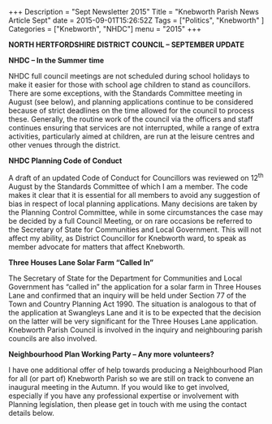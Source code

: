 +++
Description = "Sept Newsletter 2015"
Title = "Knebworth Parish News Article Sept"
date = 2015-09-01T15:26:52Z
Tags = ["Politics", "Knebworth" ]
Categories = ["Knebworth", "NHDC"]
menu = "2015"
+++

**NORTH HERTFORDSHIRE DISTRICT COUNCIL – SEPTEMBER UPDATE**

**NHDC – In the Summer** **time**

NHDC full council meetings are not scheduled during school holidays to make it easier for those with school age children to stand as councillors. There are some exceptions, with the Standards Committee meeting in August (see below), and planning applications continue to be considered because of strict deadlines on the time allowed for the council to process these. Generally, the routine work of the council via the officers and staff continues ensuring that services are not interrupted, while a range of extra activities, particularly aimed at children, are run at the leisure centres and other venues through the district.

<span id="post-office-opening" class="anchor"></span>**NHDC Planning Code of Conduct**

A draft of an updated Code of Conduct for Councillors was reviewed on 12<sup>th</sup> August by the Standards Committee of which I am a member. The code makes it clear that it is essential for all members to avoid any suggestion of bias in respect of local planning applications. Many decisions are taken by the Planning Control Committee, while in some circumstances the case may be decided by a full Council Meeting, or on rare occasions be referred to the Secretary of State for Communities and Local Government. This will not affect my ability, as District Councillor for Knebworth ward, to speak as member advocate for matters that affect Knebworth.

**Three Houses Lane Solar Farm “Called In”**

The Secretary of State for the Department for Communities and Local Government has “called in” the application for a solar farm in Three Houses Lane and confirmed that an inquiry will be held under Section 77 of the Town and Country Planning Act 1990. The situation is analogous to that of the application at Swangleys Lane and it is to be expected that the decision on the latter will be very significant for the Three Houses Lane application. Knebworth Parish Council is involved in the inquiry and neighbouring parish councils are also involved.

**Neighbourhood Plan Working Party – Any more volunteers?**

I have one additional offer of help towards producing a Neighbourhood Plan for all (or part of) Knebworth Parish so we are still on track to convene an inaugural meeting in the Autumn. If you would like to get involved, especially if you have any professional expertise or involvement with Planning legislation, then please get in touch with me using the contact details below.
